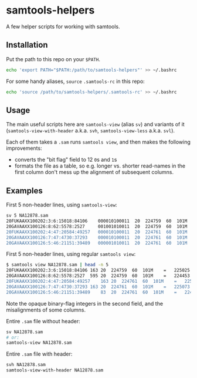 # samtools-helpers
A few helper scripts for working with samtools.

## Installation
Put the path to this repo on your `$PATH`.

```sh
echo 'export PATH="$PATH:/path/to/samtools-helpers"' >> ~/.bashrc
```

For some handy aliases, `source` `.samtools-rc` in this repo:

```sh
echo 'source /path/to/samtools-helpers/.samtools-rc' >> ~/.bashrc
```

## Usage
The main useful scripts here are `samtools-view` (alias `sv`) and variants of it (`samtools-view-with-header` a.k.a. `svh`, `samtools-view-less` a.k.a. `svl`).

Each of them takes a `.sam` runs `samtools view`, and then makes the following improvements:

* converts the "bit flag" field to 12 `0`s and `1`s
* formats the file as a table, so e.g. longer vs. shorter read-names in the first column don't mess up the alignment of subsequent columns.

## Examples

First 5 non-header lines, using `samtools-view`:
```sh
sv 5 NA12878.sam
20FUKAAXX100202:3:6:15018:84106    000010100011  20  224759  60  101M         =  225025  366   ACCCAAATCTAATCAAGGCTCCCACTCTAACTCCCAAGCTCTAGGATATACCAAGGACAAAGGAAGATCATGAAATACCACCATGGGGATTCAATCAGCAA  ?@BBBCEEDFEFEEEFDEEFEEEEBFEDEFCFDDEEFEDFDFEEEFEEEECEEFEEFCEFDEEFFEFEDEEEFFFDECEDCEFEEDDFFBFEFGEAEDCCC  MD:Z:101                     PG:Z:BWA  RG:Z:20FUK.3  AM:i:37  NM:i:0  SM:i:37  MQ:i:60                                                                                                     OQ:Z:HHHHHHHHHHHHHHHHHHHHHHHHHHHHHHHHHHHHHHHHHHHHHHHHHHHHHHHHHHHHGHHHHHHHHHHHHHHFHHHGHHHHHIIHHDHHHHHEHHHHH  UQ:i:0
20GAVAAXX100126:8:62:5578:2527     001001010011  20  224759  60  101M         =  224453  -406  ACCCAAAGCTAATCAAGGCTCCCACTCTAACTCCCAAGCTCTAGGATATACCAAGGACAAAGGAAGATCATGAAATACCACCATGGGGATTCAATCAGCAA  834:/,1(:8::8::<98;-(-;>5?08/:;/+7<;=>?@:9>;==<=:<8<>?4>B>AABAAB@@;;<<=>===9>9?=9>=?==;=:;<?>><?@3@;1  MD:Z:7T93                    PG:Z:BWA  RG:Z:20GAV.8  AM:i:25  NM:i:1  SM:i:37  MQ:i:60                                                                                                     OQ:Z:C4541/1.55555555544008??9?1514401555?AAA;5554444555?A?7AFEFFFFFFDF55555444454445555444@5@==5555555555  UQ:i:7
20FUKAAXX100202:4:47:20584:49257   000010100011  20  224761  60  101M         =  225058  387   CCAAATCTAATCAAGGCTCCCACTCTAACTCCCAAGCTCTAGGATATACCAAGGACAAAGGAAGATCATGAAATACCACCATGGGGATTCAATCAGCAAAT  ?ACDBBCEDFEDEFEEEFEDBECFBFEFCFDEEEFEDFDFEEEFEEEECEEFEEFCEFFEEFFEFEDEAEFFFAECEFCDFEEFBFFDBEEC:@6A?C4>B  MD:Z:101                     PG:Z:BWA  RG:Z:20FUK.4  AM:i:37  NM:i:0  SM:i:37  MQ:i:60                                                                                                     OQ:Z:HHHHHHHHHHHHHHHHHHHHHHHHHHHHHHHHHHHHHHHHHHHHHHHHHHHHHHHHHHHHHHHHHHHHEHHHHDHHHHHIHHHHFHGIGHFE;D9BBD7AH  UQ:i:0
20GAVAAXX100126:7:47:4730:37293    000010100011  20  224761  60  101M         =  225073  412   CCAAATCTAATCAAGGCTCCCACTCTAACTCCCAAGCTCTAGGATATACCAAGGACAAAGGAAGATCATGAAATACCACCATGGGGATTCAATCAGCAAAT  ?BB@BCBFDDECC=E@@DB;BDCFDE<<AEB@B>BADD>?C?EDEB>@AC=<?=DAE?E=CAC?;<C=@ADD?ACACCAC>:>4=B676<17@@<:AA<;6  MD:Z:101                     PG:Z:BWA  RG:Z:20GAV.7  AM:i:37  NM:i:0  SM:i:37  MQ:i:60                                                                                                     OQ:Z:BBA>AB@BB@BA?>B==??7>@BBA@:6@@@@@@A@BAA>A?B@BA?=?>9=????@?@>>>@?67@<;??@>?@????@9:96=>2236-39=73@:652  UQ:i:0
20GAVAAXX100126:5:46:21151:39489   000001010011  20  224761  60  101M         =  224465  -396  CCAAATCTAATCAAGGCTCCCACTCTAACTCCCAAGCTCTAGGATATACCAAGGACAAAGGAAGATCATGAAATACCACCATGGGGATTCAATCAGCAAAT  >9<=BBB>BB>EFFEEEFEEECEFEEFDEFEEEFFEEFEEFDDEEEEDEEFFDDDDFFFDDFFDEFDEEDFFEEEEEEEEEFEEEEEFFEFEFEF=DED=A  MD:Z:101                     PG:Z:BWA  RG:Z:20GAV.5  AM:i:37  NM:i:0  SM:i:37  MQ:i:60                                                                                                     OQ:Z:DBGGFDFCFFBHHHHHHHHHHGHHHHHHHHHHHHHHHHHHHHHHHHHHHHHHHHHHHHHHHHHHHHHHHHHHHHHHHHHHHHHHHHHHHHHHHHHEHHHGH  UQ:i:0
```

First 5 non-header lines, using regular `samtools view`:
```sh
$ samtools view NA12878.sam | head -n 5
20FUKAAXX100202:3:6:15018:84106	163	20	224759	60	101M	=	225025	366	ACCCAAATCTAATCAAGGCTCCCACTCTAACTCCCAAGCTCTAGGATATACCAAGGACAAAGGAAGATCATGAAATACCACCATGGGGATTCAATCAGCAA	?@BBBCEEDFEFEEEFDEEFEEEEBFEDEFCFDDEEFEDFDFEEEFEEEECEEFEEFCEFDEEFFEFEDEEEFFFDECEDCEFEEDDFFBFEFGEAEDCCC	MD:Z:101	PG:Z:BWA	RG:Z:20FUK.3	AM:i:37	NM:i:0	SM:i:37	MQ:i:60	OQ:Z:HHHHHHHHHHHHHHHHHHHHHHHHHHHHHHHHHHHHHHHHHHHHHHHHHHHHHHHHHHHHGHHHHHHHHHHHHHHFHHHGHHHHHIIHHDHHHHHEHHHHH	UQ:i:0
20GAVAAXX100126:8:62:5578:2527	595	20	224759	60	101M	=	224453	-406	ACCCAAAGCTAATCAAGGCTCCCACTCTAACTCCCAAGCTCTAGGATATACCAAGGACAAAGGAAGATCATGAAATACCACCATGGGGATTCAATCAGCAA	834:/,1(:8::8::<98;-(-;>5?08/:;/+7<;=>?@:9>;==<=:<8<>?4>B>AABAAB@@;;<<=>===9>9?=9>=?==;=:;<?>><?@3@;1	MD:Z:7T93	PG:Z:BWA	RG:Z:20GAV.8	AM:i:25	NM:i:1	SM:i:37	MQ:i:60	OQ:Z:C4541/1.55555555544008??9?1514401555?AAA;5554444555?A?7AFEFFFFFFDF55555444454445555444@5@==5555555555	UQ:i:7
20FUKAAXX100202:4:47:20584:49257	163	20	224761	60	101M	=	225058	387	CCAAATCTAATCAAGGCTCCCACTCTAACTCCCAAGCTCTAGGATATACCAAGGACAAAGGAAGATCATGAAATACCACCATGGGGATTCAATCAGCAAAT	?ACDBBCEDFEDEFEEEFEDBECFBFEFCFDEEEFEDFDFEEEFEEEECEEFEEFCEFFEEFFEFEDEAEFFFAECEFCDFEEFBFFDBEEC:@6A?C4>B	MD:Z:101	PG:Z:BWA	RG:Z:20FUK.4	AM:i:37	NM:i:0	SM:i:37	MQ:i:60	OQ:Z:HHHHHHHHHHHHHHHHHHHHHHHHHHHHHHHHHHHHHHHHHHHHHHHHHHHHHHHHHHHHHHHHHHHHEHHHHDHHHHHIHHHHFHGIGHFE;D9BBD7AH	UQ:i:0
20GAVAAXX100126:7:47:4730:37293	163	20	224761	60	101M	=	225073	412	CCAAATCTAATCAAGGCTCCCACTCTAACTCCCAAGCTCTAGGATATACCAAGGACAAAGGAAGATCATGAAATACCACCATGGGGATTCAATCAGCAAAT	?BB@BCBFDDECC=E@@DB;BDCFDE<<AEB@B>BADD>?C?EDEB>@AC=<?=DAE?E=CAC?;<C=@ADD?ACACCAC>:>4=B676<17@@<:AA<;6	MD:Z:101	PG:Z:BWA	RG:Z:20GAV.7	AM:i:37	NM:i:0	SM:i:37	MQ:i:60	OQ:Z:BBA>AB@BB@BA?>B==??7>@BBA@:6@@@@@@A@BAA>A?B@BA?=?>9=????@?@>>>@?67@<;??@>?@????@9:96=>2236-39=73@:652	UQ:i:0
20GAVAAXX100126:5:46:21151:39489	83	20	224761	60	101M	=	224465	-396	CCAAATCTAATCAAGGCTCCCACTCTAACTCCCAAGCTCTAGGATATACCAAGGACAAAGGAAGATCATGAAATACCACCATGGGGATTCAATCAGCAAAT	>9<=BBB>BB>EFFEEEFEEECEFEEFDEFEEEFFEEFEEFDDEEEEDEEFFDDDDFFFDDFFDEFDEEDFFEEEEEEEEEFEEEEEFFEFEFEF=DED=A	MD:Z:101	PG:Z:BWA	RG:Z:20GAV.5	AM:i:37	NM:i:0	SM:i:37	MQ:i:60	OQ:Z:DBGGFDFCFFBHHHHHHHHHHGHHHHHHHHHHHHHHHHHHHHHHHHHHHHHHHHHHHHHHHHHHHHHHHHHHHHHHHHHHHHHHHHHHHHHHHHHEHHHGH	UQ:i:0
```

Note the opaque binary-flag integers in the second field, and the misalignments of some columns.

Entire `.sam` file without header:
```sh
sv NA12878.sam
# or:
samtools-view NA12878.sam
```

Entire `.sam` file with header:
```sh
svh NA12878.sam
samtools-view-with-header NA12878.sam
```
